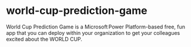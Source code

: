 # world-cup-prediction-game
World Cup Prediction Game is a Microsoft Power Platform-based free, fun app that you can deploy within your organization to get your colleagues excited about the WORLD CUP.
